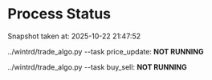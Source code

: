 # Process Status

Snapshot taken at: 2025-10-22 21:47:52

../wintrd/trade_algo.py --task price_update: **NOT RUNNING**

../wintrd/trade_algo.py --task buy_sell: **NOT RUNNING**

